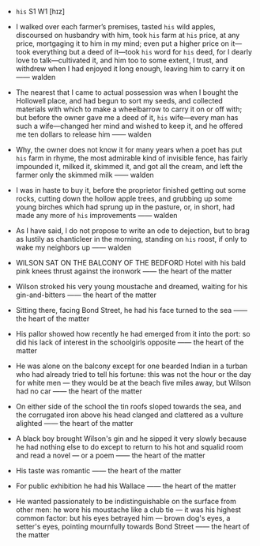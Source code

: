 - `his` S1 W1 [hɪz]



-  I walked over each farmer’s premises, tasted `his` wild apples, discoursed on husbandry with him, took `his` farm at `his` price, at any price, mortgaging it to him in my mind; even put a higher price on it﻿—took everything but a deed of it﻿—took `his` word for `his` deed, for I dearly love to talk﻿—cultivated it, and him too to some extent, I trust, and withdrew when I had enjoyed it long enough, leaving him to carry it on —— walden

-  The nearest that I came to actual possession was when I bought the Hollowell place, and had begun to sort my seeds, and collected materials with which to make a wheelbarrow to carry it on or off with; but before the owner gave me a deed of it, `his` wife﻿—every man has such a wife﻿—changed her mind and wished to keep it, and he offered me ten dollars to release him —— walden

-  Why, the owner does not know it for many years when a poet has put `his` farm in rhyme, the most admirable kind of invisible fence, has fairly impounded it, milked it, skimmed it, and got all the cream, and left the farmer only the skimmed milk —— walden

-  I was in haste to buy it, before the proprietor finished getting out some rocks, cutting down the hollow apple trees, and grubbing up some young birches which had sprung up in the pasture, or, in short, had made any more of `his` improvements —— walden

-  As I have said, I do not propose to write an ode to dejection, but to brag as lustily as chanticleer in the morning, standing on `his` roost, if only to wake my neighbors up —— walden

-  WILSON SAT ON THE BALCONY OF THE BEDFORD Hotel with his bald pink knees thrust against the ironwork —— the heart of the matter

-  Wilson stroked his very young moustache and dreamed, waiting for his gin-and-bitters —— the heart of the matter

-  Sitting there, facing Bond Street, he had his face turned to the sea —— the heart of the matter

-  His pallor showed how recently he had emerged from it into the port: so did his lack of interest in the schoolgirls opposite —— the heart of the matter

-  He was alone on the balcony except for one bearded Indian in a turban who had already tried to tell his fortune: this was not the hour or the day for white men — they would be at the beach five miles away, but Wilson had no car —— the heart of the matter

-  On either side of the school the tin roofs sloped towards the sea, and the corrugated iron above his head clanged and clattered as a vulture alighted —— the heart of the matter

-  A black boy brought Wilson's gin and he sipped it very slowly because he had nothing else to do except to return to his hot and squalid room and read a novel — or a poem —— the heart of the matter

-  His taste was romantic —— the heart of the matter

-  For public exhibition he had his Wallace —— the heart of the matter

-  He wanted passionately to be indistinguishable on the surface from other men: he wore his moustache like a club tie — it was his highest common factor: but his eyes betrayed him — brown dog's eyes, a setter's eyes, pointing mournfully towards Bond Street —— the heart of the matter